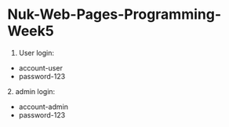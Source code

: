 # Nuk-Web-Pages-Programming-Week5

1. User login:
<ul>
<li>account-user</li>
<li>password-123</li>
</ul>
2. admin login:
<ul>
<li>account-admin</li>
<li>password-123</li>
</ul>
